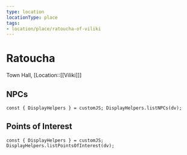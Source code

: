 ```yaml
---
type: location
locationType: place
tags: 
- location/place/ratoucha-of-viliki
---
```


# Ratoucha
Town Hall, [Location::[[Viliki]]]


## NPCs
```dataviewjs
const { DisplayHelpers } = customJS; DisplayHelpers.listNPCs(dv);
```

## Points of Interest
```dataviewjs
const { DisplayHelpers } = customJS; DisplayHelpers.listPointsOfInterest(dv);
```
